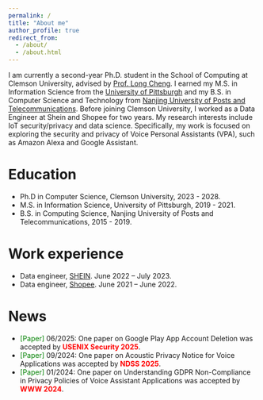 ```yaml
---
permalink: /
title: "About me"
author_profile: true
redirect_from: 
  - /about/
  - /about.html
---
```


I am currently a second-year Ph.D. student in the School of Computing at Clemson University, advised by [Prof. Long Cheng](https://people.computing.clemson.edu/~lcheng2/). I earned my M.S. in Information Science from the [University of Pittsburgh](https://www.sci.pitt.edu/) and my B.S. in Computer Science and Technology from [Nanjing University of Posts and Telecommunications](https://www.njupt.edu.cn/en/). Before joining Clemson University, I worked as a Data Engineer at Shein and Shopee for two years. My research interests include IoT security/privacy and data science. Specifically, my work is focused on exploring the security and privacy of Voice Personal Assistants (VPA), such as Amazon Alexa and Google Assistant.

Education
======
* Ph.D in Computer Science, Clemson University, 2023 - 2028.
* M.S. in Information Science, University of Pittsburgh, 2019 - 2021.
* B.S. in Computing Science, Nanjing University of Posts and Telecommunications, 2015 - 2019.

Work experience
======
* Data engineer, [SHEIN](https://careers.shein.com/). June 2022 – July 2023.
* Data engineer, [Shopee](https://careers.shopee.sg/). June 2021 – June 2022.

News
======
- <span style="color:green;">[Paper]</span> 06/2025: One paper on Google Play App Account Deletion was accepted by <span style="color:red; font-weight:bold;">USENIX Security 2025</span>.
- <span style="color:green;">[Paper]</span> 09/2024: One paper on Acoustic Privacy Notice for Voice Applications was accepted by <span style="color:red; font-weight:bold;">NDSS 2025</span>.
- <span style="color:green;">[Paper]</span> 01/2024: One paper on Understanding GDPR Non-Compliance in Privacy Policies of Voice Assistant Applications was accepted by <span style="color:red; font-weight:bold;">WWW 2024</span>.

<div style="text-align:center; margin-top: 1rem;">
<script type="text/javascript" id="mapmyvisitors" 
        src="//mapmyvisitors.com/map.js?d=VcEo5VjDi9To6lddubGPPwOscPmCzsOj4AdjxidEl40&cl=ffffff&w=a">
</script>
</div>
